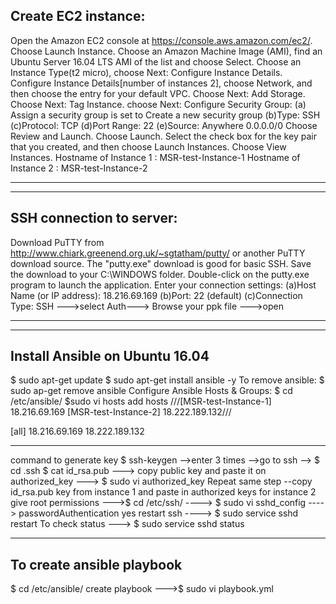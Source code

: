 Create EC2 instance:
--------------------------------------------------
Open the Amazon EC2 console at https://console.aws.amazon.com/ec2/.
Choose Launch Instance.
Choose an Amazon Machine Image (AMI), find an Ubuntu Server 16.04 LTS AMI of the list and choose Select.
Choose an Instance Type(t2 micro), choose Next: Configure Instance Details.
Configure Instance Details[number of instances 2], choose Network, and then choose the entry for your default VPC.
Choose Next: Add Storage.
Choose Next: Tag Instance.
choose Next: Configure Security Group:
     (a) Assign a security group is set to Create a new security group
     (b)Type: SSH 
     (c)Protocol: TCP
     (d)Port Range: 22 
     (e)Source: Anywhere 0.0.0.0/0 
Choose Review and Launch.
Choose Launch.
Select the check box for the key pair that you created, and then choose Launch Instances.
Choose View Instances.
Hostname of Instance 1 : MSR-test-Instance-1
Hostname of Instance 2 : MSR-test-Instance-2

-------------------------------------------------------------------------------------------------------
-------------------------------------------------------------------------------------------------------
SSH connection to server:
-------------------------------------------------
Download PuTTY from http://www.chiark.greenend.org.uk/~sgtatham/putty/ or another PuTTY download source. The "putty.exe" download is good for basic SSH.
Save the download to your C:\WINDOWS folder.
Double-click on the putty.exe program to launch the application.
Enter your connection settings:
      (a)Host Name (or IP address): 18.216.69.169 
      (b)Port: 22 (default)
      (c)Connection Type: SSH --->select Auth---> Browse your ppk file --->open
      
---------------------------------------------------------------------------------------------------
---------------------------------------------------------------------------------------------------
Install Ansible on Ubuntu 16.04
---------------------------------
$ sudo apt-get update
$ sudo apt-get install ansible -y
To remove ansible: $ sudo ap-get remove ansible
Configure Ansible Hosts & Groups: $ cd /etc/ansible/
$sudo vi hosts
add hosts
///[MSR-test-Instance-1] 
18.216.69.169
[MSR-test-Instance-2]
18.222.189.132///

[all]
18.216.69.169
18.222.189.132
 
 ------------------------------------------------
command to generate key 
 $ ssh-keygen  -->enter 3 times 
 -->go to ssh   --> $ cd .ssh
 $ cat id_rsa.pub ---> copy public key and paste it on authorized_key ---> $ sudo vi authorized_key
 Repeat same step --copy  id_rsa.pub key from instance 1 and paste in authorized keys for instance 2
 give root permissions --->$ cd /etc/ssh/ ----> $ sudo vi sshd_config ----> passwordAuthentication yes
 restart ssh ----> $ sudo service sshd restart
 To check status ---> $ sudo service sshd status
 
 ------------------------------------------------------
To create ansible playbook
--------------------------
 $ cd /etc/ansible/ 
create playbook --->$ sudo vi playbook.yml

 
 
 

